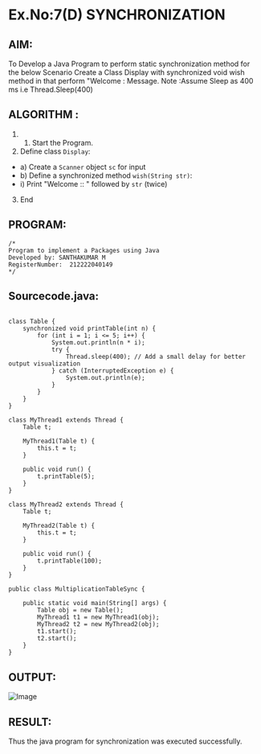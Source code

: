 # Ex.No:7(D) SYNCHRONIZATION
## AIM:
 To Develop a Java Program to perform static synchronization method for the below Scenario Create a Class Display with synchronized void wish method in that perform "Welcome : Message. Note :Assume Sleep as 400 ms i.e Thread.Sleep(400)
 
## ALGORITHM :
1.	1.	Start the Program.
2.	Define class `Display`:
-	a) Create a `Scanner` object `sc` for input
-	b) Define a synchronized method `wish(String str)`:
- i) Print "Welcome :: " followed by `str` (twice)
3.	End



## PROGRAM:
 ```
/*
Program to implement a Packages using Java
Developed by: SANTHAKUMAR M
RegisterNumber:  212222040149
*/
```

## Sourcecode.java:
```

class Table {
    synchronized void printTable(int n) {
        for (int i = 1; i <= 5; i++) {
            System.out.println(n * i);
            try {
                Thread.sleep(400); // Add a small delay for better output visualization
            } catch (InterruptedException e) {
                System.out.println(e);
            }
        }
    }
}

class MyThread1 extends Thread {
    Table t;

    MyThread1(Table t) {
        this.t = t;
    }

    public void run() {
        t.printTable(5);
    }
}

class MyThread2 extends Thread {
    Table t;

    MyThread2(Table t) {
        this.t = t;
    }

    public void run() {
        t.printTable(100);
    }
}

public class MultiplicationTableSync {

    public static void main(String[] args) {
        Table obj = new Table();
        MyThread1 t1 = new MyThread1(obj);
        MyThread2 t2 = new MyThread2(obj);
        t1.start();
        t2.start();
    }
}
```



## OUTPUT:

![Image](https://github.com/user-attachments/assets/5ea2eea9-44c6-4da7-9034-546af74facc1)


## RESULT:
Thus the java program for synchronization was executed successfully.


